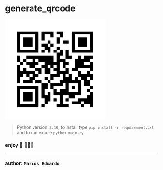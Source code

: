 # generate_qrcode

![alt](./static/qr_codes/835720c9-9ae7-40fa-9188-57706586b8fc.png?raw=true "https://moow.com.br")


> Python version: `3.10`, to install type `pip install -r requirement.txt` and to run excute `python main.py`

### enjoy 🤘 🚀🚀🚀
---

### author: `Marcos Eduardo`